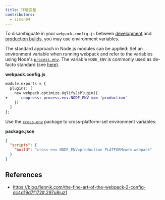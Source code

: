 ```yaml
---
title: 环境变量
contributors:
  - simon04
---
```


To disambiguate in your `webpack.config.js` between [development](/guides/development) and [production builds](/guides/production-build), you may use environment variables.

The standard approach in Node.js modules can be applied: Set an environment variable when running webpack and refer to the variables using Node's [`process.env`](https://nodejs.org/api/process.html#process_process_env). The variable `NODE_ENV` is commonly used as de-facto standard (see [here](https://dzone.com/articles/what-you-should-know-about-node-env)).

**webpack.config.js**

```diff
module.exports = {
  plugins: [
    new webpack.optimize.UglifyJsPlugin({
+      compress: process.env.NODE_ENV === 'production'
    })
  ]
};
```

Use the [`cross-env`](https://www.npmjs.com/package/cross-env) package to cross-platform-set environment variables:

**package.json**

```json
{
  "scripts": {
    "build": "cross-env NODE_ENV=production PLATFORM=web webpack"
  }
}
```


## References

* https://blog.flennik.com/the-fine-art-of-the-webpack-2-config-dc4d19d7f172#.297u8iuz1
